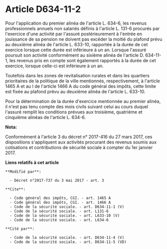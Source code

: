 # Article D634-11-2

Pour l'application du premier alinéa de l'article L. 634-6, les revenus professionnels annuels non salariés définis à
l'article L. 131-6 procurés par l'exercice d'une activité par l'assuré postérieurement à l'entrée en jouissance de sa pension
ne doivent pas excéder la moitié du plafond prévu au deuxième alinéa de l'article L. 633-10, rapportée à la durée de cet
exercice lorsque cette durée est inférieure à un an. Lorsque l'assuré poursuit son activité conformément au sixième alinéa de
l'article D. 634-11-1, les revenus pris en compte sont également rapportés à la durée de cet exercice, lorsque celle-ci est
inférieure à un an. 

Toutefois dans les zones de revitalisation rurales et dans les quartiers prioritaires de la politique de la ville mentionnés,
respectivement, à l'article 1465 A et au I de l'article 1466 A du code général des impôts, cette limite est fixée au plafond
prévu au deuxième alinéa de l'article L. 633-10. 

Pour la détermination de la durée d'exercice mentionnée au premier alinéa, il n'est pas tenu compte des mois civils suivant
celui au cours duquel l'assuré remplit les conditions prévues aux troisième, quatrième et cinquième alinéas de l'article L.
634-6.

**Nota:**

Conformément à l'article 3 du décret n° 2017-416 du 27 mars 2017, ces dispositions s'appliquent aux activités procurant des
revenus soumis aux cotisations et contributions de sécurité sociale à compter du 1er janvier 2017.

**Liens relatifs à cet article**

	**Modifié par**:

	  - Décret n°2017-737 du 3 mai 2017 - art. 3

	**Cite**:

	  - Code général des impôts, CGI. - art. 1465 A
	  - Code général des impôts, CGI. - art. 1466 A
	  - Code de la sécurité sociale. - art. D634-11-1 (V)
	  - Code de la sécurité sociale. - art. L131-6
	  - Code de la sécurité sociale. - art. L633-10 (V)
	  - Code de la sécurité sociale. - art. L634-6

	**Cité par**:

	  - Code de la sécurité sociale. - art. D634-11-4 (V)
	  - Code de la sécurité sociale. - art. D634-11-5 (VD)
